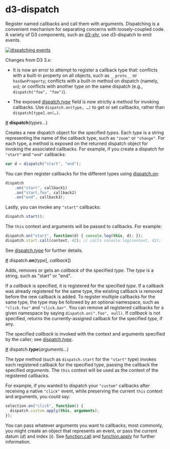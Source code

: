 # d3-dispatch

Register named callbacks and call them with arguments. Dispatching is a convenient mechanism for separating concerns with loosely-coupled code. A variety of D3 components, such as [d3-xhr](https://github.com/d3/d3-xhr), use d3-dispatch to emit events.

[![dispatching events](http://bl.ocks.org/mbostock/raw/5872848/thumbnail.png)](http://bl.ocks.org/mbostock/5872848)

Changes from D3 3.x:

* It is now an error to attempt to register a callback type that: conflicts with a built-in property on all objects, such as `__proto__` or `hasOwnProperty`; conflicts with a built-in method on dispatch (namely, `on`); or conflicts with another type on the same dispatch (e.g., `dispatch("foo", "foo")`).

* The exposed [dispatch.*type*](#type) field is now strictly a method for invoking callbacks. Use `dispatch.on(type, …)` to get or set callbacks, rather than `dispatch[type].on(…)`.

<a name="dispatch" href="#dispatch">#</a> <b>dispatch</b>(<i>types…</i>)

Creates a new dispatch object for the specified *types*. Each *type* is a string representing the name of the callback type, such as `"zoom"` or `"change"`. For each type, a method is exposed on the returned dispatch object for invoking the associated callbacks. For example, if you create a dispatch for `"start"` and `"end"` callbacks:

```js
var d = dispatch("start", "end");
```

You can then register callbacks for the different types using [dispatch.on](#on):

```js
dispatch
    .on("start", callback1)
    .on("start.foo", callback2)
    .on("end", callback3);
```

Lastly, you can invoke any `"start"` callbacks:

```js
dispatch.start();
```

The `this` context and arguments will be passed to callbacks. For example:

```js
dispatch.on("start", function(d) { console.log(this, d); });
dispatch.start.call(context, 42); // calls console.log(context, 42);
```

See [dispatch.*type*](#type) for further details.

<a name="on" href="#on">#</a> dispatch.<b>on</b>(<i>type</i>[, <i>callback</i>])

Adds, removes or gets an *callback* of the specified *type*. The *type* is a string, such as "start" or "end".

If a *callback* is specified, it is registered for the specified *type*. If a callback was already registered for the same type, the existing callback is removed before the new callback is added. To register multiple callbacks for the same type, the type may be followed by an optional namespace, such as `"click.foo"` and `"click.bar"`. You can remove all registered callbacks for a given namespace by saying `dispatch.on(".foo", null)`. If *callback* is not specified, returns the currently-assigned callback for the specified *type*, if any.

The specified *callback* is invoked with the context and arguments specified by the caller; see [dispatch.*type*](#type).

<a name="type" href="#type">#</a> dispatch.<b>*type*</b>(<i>arguments…</i>)

The *type* method (such as `dispatch.start` for the `"start"` type) invokes each registered callback for the specified type, passing the callback the specified *arguments*. The `this` context will be used as the context of the registered callbacks.

For example, if you wanted to dispatch your `"custom"` callbacks after receiving a native `"click"` event, while preserving the current `this` context and arguments, you could say:

```js
selection.on("click", function() {
  dispatch.custom.apply(this, arguments);
});
```

You can pass whatever arguments you want to callbacks; most commonly, you might create an object that represents an event, or pass the current datum (*d*) and index (*i*). See [function.call](https://developer.mozilla.org/en/JavaScript/Reference/Global_Objects/Function/Call) and [function.apply](https://developer.mozilla.org/en/JavaScript/Reference/Global_Objects/Function/Apply) for further information.
